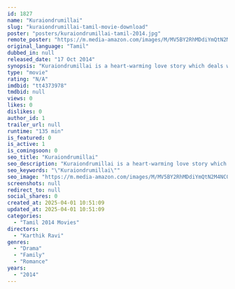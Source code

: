 ```yaml
---
id: 1827
name: "Kuraiondrumillai"
slug: "kuraiondrumillai-tamil-movie-download"
poster: "posters/kuraiondrumillai-tamil-2014.jpg"
remote_poster: "https://m.media-amazon.com/images/M/MV5BY2RhMDdiYmQtN2M4NC00YjE2LThiYTEtMjhmM2Y5NWJjNzg2XkEyXkFqcGdeQXVyNTM3MDMyMDQ@._V1_SX300.jpg"
original_language: "Tamil"
dubbed_in: null
released_date: "17 Oct 2014"
synopsis: "Kuraiondrumillai is a heart-warming love story which deals with interpersonal relationship issues encompassing a subtle social message and economic developmental possibilities in rural India. Krishna (Hero) is an optimist who sees..."
type: "movie"
rating: "N/A"
imdbid: "tt4373978"
tmdbid: null
views: 0
likes: 0
dislikes: 0
author_id: 1
trailer_url: null
runtime: "135 min"
is_featured: 0
is_active: 1
is_comingsoon: 0
seo_title: "Kuraiondrumillai"
seo_description: "Kuraiondrumillai is a heart-warming love story which deals with interpersonal relationship issues encompassing a subtle social message and economic developmental possibilities in rural India. Krishna (Hero) is an optimist who sees..."
seo_keywords: "\"Kuraiondrumillai\""
seo_image: "https://m.media-amazon.com/images/M/MV5BY2RhMDdiYmQtN2M4NC00YjE2LThiYTEtMjhmM2Y5NWJjNzg2XkEyXkFqcGdeQXVyNTM3MDMyMDQ@._V1_SX300.jpg"
screenshots: null
redirect_to: null
social_shares: 0
created_at: 2025-04-01 10:51:09
updated_at: 2025-04-01 10:51:09
categories:
  - "Tamil 2014 Movies"
directors:
  - "Karthik Ravi"
genres:
  - "Drama"
  - "Family"
  - "Romance"
years:
  - "2014"
---
```

